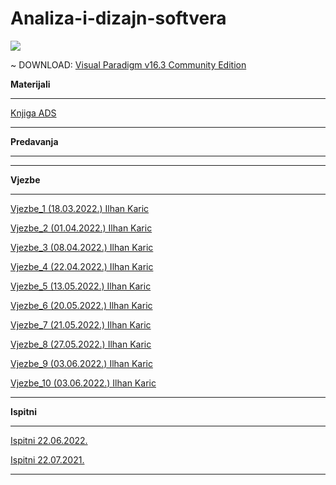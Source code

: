 # Analiza-i-dizajn-softvera

![](https://komarev.com/ghpvc/?username=Analiza-i-dizajn-softvera&label=Broj+posjeta:)


~ DOWNLOAD: [Visual Paradigm v16.3 Community Edition](https://www.visual-paradigm.com/download/community.jsp?platform=windows&arch=64bit)

**Materijali**

<hr>

[Knjiga ADS](https://github.com/Infinity-Vault/Analiza-i-dizajn-softvera/raw/main/Materijali/ADS_K_Knjiga.pdf)

<hr>

**Predavanja**

<hr>

<hr>

**Vjezbe**

<hr>

[Vjezbe_1 (18.03.2022.) Ilhan Karic](https://github.com/Infinity-Vault/Analiza-i-dizajn-softvera/raw/main/Vjezbe/Vjezbe_1/Vjezbe_1.vpp)

[Vjezbe_2 (01.04.2022.) Ilhan Karic](https://github.com/Infinity-Vault/Analiza-i-dizajn-softvera/raw/main/Vjezbe/Vjezbe_2/Vjezbe_2.vpp)

[Vjezbe_3 (08.04.2022.) Ilhan Karic](https://github.com/Infinity-Vault/Analiza-i-dizajn-softvera/raw/main/Vjezbe/Vjezbe_3/Vjezbe_3.vpp)

[Vjezbe_4 (22.04.2022.) Ilhan Karic](https://github.com/Infinity-Vault/Analiza-i-dizajn-softvera/raw/main/Vjezbe/Vjezbe_4/Vjezbe_4.vpp)

[Vjezbe_5 (13.05.2022.) Ilhan Karic](https://github.com/Infinity-Vault/Analiza-i-dizajn-softvera/raw/main/Vjezbe/Vjezbe_5/Vjezbe_5.vpp)

[Vjezbe_6 (20.05.2022.) Ilhan Karic](https://github.com/Infinity-Vault/Analiza-i-dizajn-softvera/raw/main/Vjezbe/Vjezbe_6/Vjezbe_6.vpp)

[Vjezbe_7 (21.05.2022.) Ilhan Karic](https://github.com/Infinity-Vault/Analiza-i-dizajn-softvera/raw/main/Vjezbe/Vjezbe_7/Vjezbe_7.vpp)

[Vjezbe_8 (27.05.2022.) Ilhan Karic](https://github.com/Infinity-Vault/Analiza-i-dizajn-softvera/raw/main/Vjezbe/Vjezbe_8/Vjezbe_8.vpp)

[Vjezbe_9 (03.06.2022.) Ilhan Karic](https://github.com/Infinity-Vault/Analiza-i-dizajn-softvera/raw/main/Vjezbe/Vjezbe_9/Vjezbe_9.vpp)

[Vjezbe_10 (03.06.2022.) Ilhan Karic](https://github.com/Infinity-Vault/Analiza-i-dizajn-softvera/raw/main/Vjezbe/Vjezbe_10/Vjezbe_10.vpp)

<hr>

**Ispitni**

<hr>

[Ispitni 22.06.2022.]()

[Ispitni 22.07.2021.]()

<hr>